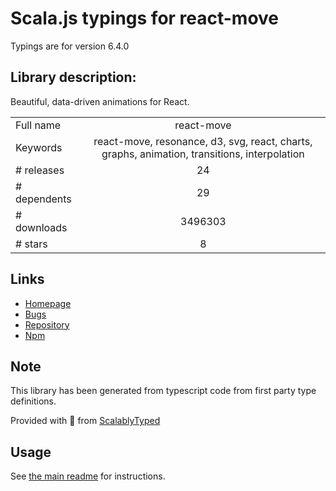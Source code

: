 
# Scala.js typings for react-move

Typings are for version 6.4.0

## Library description:
Beautiful, data-driven animations for React.

|                    |                 |
| ------------------ | :-------------: |
| Full name          | react-move |
| Keywords           | react-move, resonance, d3, svg, react, charts, graphs, animation, transitions, interpolation |
| # releases         | 24 |
| # dependents       | 29 |
| # downloads        | 3496303 |
| # stars            | 8 |

## Links
- [Homepage](https://github.com/react-tools/react-move#readme)
- [Bugs](https://github.com/react-tools/react-move/issues)
- [Repository](https://github.com/react-tools/react-move)
- [Npm](https://www.npmjs.com/package/react-move)
    


## Note
This library has been generated from typescript code from first party type definitions.

Provided with :purple_heart: from [ScalablyTyped](https://github.com/oyvindberg/ScalablyTyped)

## Usage
See [the main readme](../../readme.md) for instructions.


